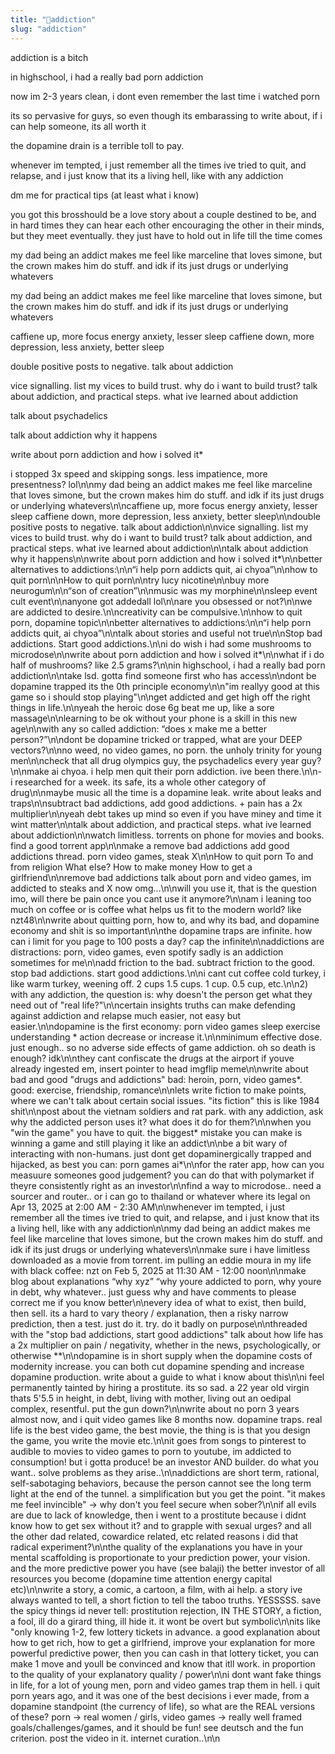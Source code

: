 ```yaml
---
title: "💉addiction"
slug: "addiction"
---
```


addiction is a bitch

in highschool, i had a really bad porn addiction

now im 2-3 years clean, i dont even remember the last time i watched porn

its so pervasive for guys, so even though its embarassing to write about, if i can help someone, its all worth it

the dopamine drain is a terrible toll to pay.

whenever im tempted, i just remember all the times ive tried to quit, and relapse, and i just know that its a living hell, like with any addiction

dm me for practical tips (at least what i know)

you got this brosshould be a love story about a couple destined to be, and in hard times they can hear each other encouraging the other in their minds, but they meet eventually. they just have to hold out in life till the time comes

my dad being an addict makes me feel like marceline that loves simone, but the crown makes him do stuff. and idk if its just drugs or underlying whatevers

my dad being an addict makes me feel like marceline that loves simone, but the crown makes him do stuff. and idk if its just drugs or underlying whatevers

caffiene up, more focus energy anxiety, lesser sleep
caffiene down, more depression, less anxiety, better sleep

double positive posts to negative. talk about addiction

vice signalling. list my vices to build trust. why do i want to build trust?
talk about addiction, and practical steps. what ive learned about addiction

talk about psychadelics


talk about addiction
why it happens

write about porn addiction and how i solved it*

i stopped 3x speed and skipping songs. less impatience, more presentness? lol\n\nmy dad being an addict makes me feel like marceline that loves simone, but the crown makes him do stuff. and idk if its just drugs or underlying whatevers\n\ncaffiene up, more focus energy anxiety, lesser sleep caffiene down, more depression, less anxiety, better sleep\n\ndouble positive posts to negative. talk about addiction\n\nvice signalling. list my vices to build trust. why do i want to build trust? talk about addiction, and practical steps. what ive learned about addiction\n\ntalk about addiction why it happens\n\nwrite about porn addiction and how i solved it*\n\nbetter alternatives to addictions:\n\n“i help porn addicts quit, ai chyoa”\n\nhow to quit porn\n\nHow to quit porn\n\ntry lucy nicotine\n\nbuy more neurogum\n\n“son of creation”\n\nmusic was my morphine\n\nsleep event cult event\n\nanyone got addedall lol\n\nare you obsessed or not?\n\nwe are addicted to desire.\n\ncreativity can be compulsive.\n\nhow to quit porn, dopamine topic\n\nbetter alternatives to addictions:\n\n“i help porn addicts quit, ai chyoa”\n\ntalk about stories and useful not true\n\nStop bad addictions. Start good addictions.\n\ni do wish i had some mushrooms to microdose\n\nwrite about porn addiction and how i solved it*\n\nwhat if i do half of mushrooms? like 2.5 grams?\n\nin highschool, i had a really bad porn addiction\n\ntake lsd. gotta find someone first who has access\n\ndont be dopamine trapped its the 0th principle economy\n\n"im reallyy good at this game so i should stop playing"\n\nget addicted and get high off the right things in life.\n\nyeah the heroic dose 6g beat me up, like a sore massage\n\nlearning to be ok without your phone is a skill in this new age\n\nwith any so called addiction: “does x make me a better person?”\n\ndont be dopamine tricked or trapped, what are your DEEP vectors?\n\nno weed, no video games, no porn. the unholy trinity for young men\n\ncheck that all drug olympics guy, the psychadelics every year guy?\n\nmake ai chyoa. i help men quit their porn addiction. ive been there.\n\n- i researched for a week. its safe, its a whole other category of drug\n\nmaybe music all the time is a dopamine leak. write about leaks and traps\n\nsubtract bad addictions, add good addictions. + pain has a 2x multiplier\n\nyeah debt takes up mind so even if you have miney and time it wint matter\n\ntalk about addiction, and practical steps. what ive learned about addiction\n\nwatch limitless. torrents on phone for movies and books. find a good torrent app\n\nmake a remove bad addictions add good addictions thread. porn video games, steak X\n\nHow to quit porn To and from religion What else? How to make money How to get a girlfriend\n\nremove bad addictions talk about porn and video games, im addicted to steaks and X now omg…\n\nwill you use it, that is the question imo, will there be pain once you cant use it anymore?\n\nam i leaning too much on coffee or is coffee what helps us fit to the modern world? like nzt48\n\nwrite about quitting porn, how to, and why its bad, and dopamine economy and shit is so important\n\nthe dopamine traps are infinite. how can i limit for you page to 100 posts a day? cap the infinite\n\naddictions are distractions: porn, video games, even spotify sadly is an addiction sometimes for me\n\nadd friction to the bad. subtract friction to the good. stop bad addictions. start good addictions.\n\ni cant cut coffee cold turkey, i like warm turkey, weening off. 2 cups 1.5 cups. 1 cup. 0.5 cup, etc.\n\n2) with any addiction, the question is: why doesn't the person get what they need out of "real life?"\n\ncertain insights truths can make defending against addiction and relapse much easier, not easy but easier.\n\ndopamine is the first economy: porn video games sleep exercise understanding * action decrease or increase it.\n\nminimum effective dose. just enough.. so no adverse side effects of game addiction. oh so death is enough? idk\n\nthey cant confiscate the drugs at the airport if youve already ingested em, insert pointer to head imgflip meme\n\nwrite about bad and good "drugs and addictions" bad: heroin, porn, video games*. good: exercise, friendship, romance\n\nlets write fiction to make points, where we can't talk about certain social issues. "its fiction" this is like 1984 shit\n\npost about the vietnam soldiers and rat park. with any addiction, ask why the addicted person uses it? what does it do for them?\n\nwhen you "win the game" you have to quit. the biggest* mistake you can make is winning a game and still playing it like an addict\n\nbe a bit wary of interacting with non-humans. just dont get dopaminergically trapped and hijacked, as best you can: porn games ai*\n\nfor the rater app, how can you measuure someones good judgement? you can do that with polymarket if theyre consistently right as an investor\n\nfind a way to microdose.. need a sourcer and router.. or i can go to thailand or whatever where its legal on Apr 13, 2025 at 2:00 AM - 2:30 AM\n\nwhenever im tempted, i just remember all the times ive tried to quit, and relapse, and i just know that its a living hell, like with any addiction\n\nmy dad being an addict makes me feel like marceline that loves simone, but the crown makes him do stuff. and idk if its just drugs or underlying whatevers\n\nmake sure i have limitless downloaded as a movie from torrent. im pulling an eddie moura in my life with black coffee: nzt on Feb 5, 2025 at 11:30 AM - 12:00 noon\n\nmake blog about explanations “why xyz” “why youre addicted to porn, why youre in debt, why whatever.. just guess why and have comments to please correct me if you know better\n\nevery idea of what to exist, then build, then sell. its a hard to vary theory / explanation, then a risky narrow prediction, then a test. just do it. try. do it badly on purpose\n\nthreaded with the "stop bad addictions, start good addictions" talk about how life has a 2x multiplier on pain / negativity, whether in the news, psychologically, or otherwise **\n\ndopamine is in short supply when the dopamine costs of modernity increase. you can both cut dopamine spending and increase dopamine production. write about a guide to what i know about this\n\ni feel permanently tainted by hiring a prostitute. its so sad. a 22 year old virgin thats 5'5.5 in height, in debt, living with mother, living out an oedipal complex, resentful. put the gun down?\n\nwrite about no porn 3 years almost now, and i quit video games like 8 months now. dopamine traps. real life is the best video game, the best movie, the thing is is that you design the game, you write the movie etc.\n\nit goes from songs to pinterest to audible to movies to video games to porn to youtube, im addicted to consumption! but i gotta produce! be an investor AND builder. do what you want.. solve problems as they arise..\n\naddictions are short term, rational, self-sabotaging behaviors, because the person cannot see the long term light at the end of the tunnel. a simplification but you get the point. "it makes me feel invincible" -> why don't you feel secure when sober?\n\nif all evils are due to lack of knowledge, then i went to a prostitute because i didnt know how to get sex without it? and to grapple with sexual urges? and all the other dad related, cowardice related, etc related reasons i did that radical experiment?\n\nthe quality of the explanations you have in your mental scaffolding is proportionate to your prediction power, your vision. and the more predictive power you have (see balaji) the better investor of all resources you become (dopamine time attention energy capital etc)\n\nwrite a story, a comic, a cartoon, a film, with ai help. a story ive always wanted to tell, a short fiction to tell the taboo truths. YESSSSS. save the spicy things id never tell: prostitution rejection, IN THE STORY, a fiction, a fool, ill do a girard thing, ill hide it. it wont be overt but symbolic\n\nits like "only knowing 1-2, few lottery tickets in advance. a good explanation about how to get rich, how to get a girlfriend, improve your explanation for more powerful predictive power, then you can cash in that lottery ticket, you can make 1 move and youll be convinced and know that itll work. in proportion to the quality of your explanatory quality / power\n\ni dont want fake things in life, for a lot of young men, porn and video games trap them in hell. i quit porn years ago, and it was one of the best decisions i ever made, from a dopamine standpoint (the currency of life), so what are the REAL versions of these? porn -> real women / girls, video games -> really well framed goals/challenges/games, and it should be fun! see deutsch and the fun criterion. post the video in it. internet curation..\n\n